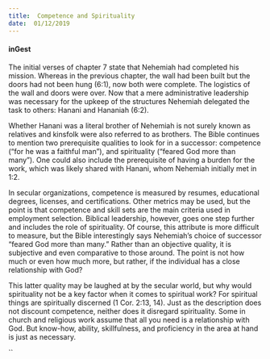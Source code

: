 ```yaml
---
title:  Competence and Spirituality
date:  01/12/2019
---
```


#### inGest

The initial verses of chapter 7 state that Nehemiah had completed his mission. Whereas in the previous chapter, the wall had been built but the doors had not been hung (6:1), now both were complete. The logistics of the wall and doors were over. Now that a mere administrative leadership was necessary for the upkeep of the structures Nehemiah delegated the task to others: Hanani and Hananiah (6:2).

Whether Hanani was a literal brother of Nehemiah is not surely known as relatives and kinsfolk were also referred to as brothers. The Bible continues to mention two prerequisite qualities to look for in a successor: competence (“for he was a faithful man”), and spirituality (“feared God more than many”). One could also include the prerequisite of having a burden for the work, which was likely shared with Hanani, whom Nehemiah initially met in 1:2.

In secular organizations, competence is measured by resumes, educational degrees, licenses, and certifications. Other metrics may be used, but the point is that competence and skill sets are the main criteria used in employment selection. Biblical leadership, however, goes one step further and includes the role of spirituality. Of course, this attribute is more difficult to measure, but the Bible interestingly says Nehemiah’s choice of successor “feared God more than many.” Rather than an objective quality, it is subjective and even comparative to those around. The point is not how much or even how much more, but rather, if the individual has a close relationship with God?

This latter quality may be laughed at by the secular world, but why would spirituality not be a key factor when it comes to spiritual work? For spiritual things are spiritually discerned (1 Cor. 2:13, 14). Just as the description does not discount competence, neither does it disregard spirituality. Some in church and religious work assume that all you need is a relationship with God. But know-how, ability, skillfulness, and proficiency in the area at hand is just as necessary.

``